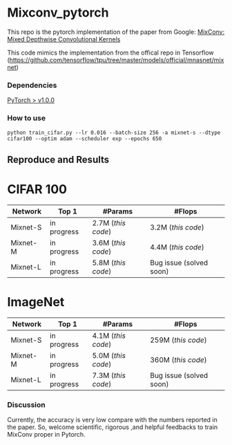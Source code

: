 # Mixconv_pytorch

This repo is the pytorch implementation of the paper from Google: [MixConv: Mixed Depthwise Convolutional Kernels](https://arxiv.org/pdf/1907.09595.pdf)

This code mimics the implementation from the offical repo in Tensorflow (https://github.com/tensorflow/tpu/tree/master/models/official/mnasnet/mixnet)

### Dependencies  
[PyTorch > v1.0.0](http://pytorch.org/)

### How to use
`python train_cifar.py --lr 0.016 --batch-size 256 -a mixnet-s --dtype cifar100 --optim adam --scheduler exp --epochs 650`

## Reproduce and Results
# CIFAR 100
| **Network** |  **Top 1**   | **#Params**       | **#Flops** |
| ----------- | ------------ | ------------------|------------|
| Mixnet-S    | in progress  | 2.7M (*this code*)| 3.2M (*this code*)       |
| Mixnet-M    | in progress  | 3.6M (*this code*)| 4.4M (*this code*)      |
| Mixnet-L    | in progress  | 5.8M (*this code*)| Bug issue (solved soon)|

# ImageNet
| **Network** |  **Top 1**   | **#Params**       | **#Flops** |
| ----------- | ------------ | ------------------|------------|
| Mixnet-S    | in progress  | 4.1M (*this code*)| 259M (*this code*)       |
| Mixnet-M    | in progress  | 5.0M (*this code*)| 360M (*this code*)       |
| Mixnet-L    | in progress  | 7.3M (*this code*)| Bug issue (solved soon)       |

### Discussion
Currently, the accuracy is very low compare with the numbers reported in the paper. So, welcome scientific, rigorous ,and helpful feedbacks to train MixConv proper in Pytorch. 
